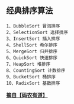 ## 经典排序算法
    1、BubbleSort 冒泡排序
    2、SelectionSort 选择排序
    3、InsertSort 插入排序
    4、ShellSort 希尔排序
    5、MergeSort 归并排序
    6、QuickSort 快速排序
    7、HeapSort 堆排序
    8、CountingSort 计数排序
    9、BucketSort 桶排序
    10、RadixSort 基数排序
    
**[摘自【码农有道】](https://mp.weixin.qq.com/s?__biz=MzIwNTc4NTEwOQ==&mid=2247487466&idx=1&sn=c74be9ed1c3a331647f4e02b0ca9f1c8&chksm=972ade90a05d57861cc632b3b701b2ddc2ac19cf476b0471d69b798bb3ea97218e118655f6b2&mpshare=1&scene=24&srcid=&sharer_sharetime=1573227013641&sharer_shareid=1b9b719bf54ebba5fdc07ec916f758f9#rd)**